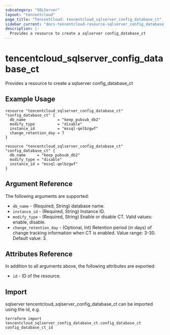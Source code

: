```yaml
---
subcategory: "SQLServer"
layout: "tencentcloud"
page_title: "TencentCloud: tencentcloud_sqlserver_config_database_ct"
sidebar_current: "docs-tencentcloud-resource-sqlserver_config_database_ct"
description: |-
  Provides a resource to create a sqlserver config_database_ct
---
```


# tencentcloud_sqlserver_config_database_ct

Provides a resource to create a sqlserver config_database_ct

## Example Usage

```hcl
resource "tencentcloud_sqlserver_config_database_ct" "config_database_ct" {
  db_name              = "keep_pubsub_db2"
  modify_type          = "disable"
  instance_id          = "mssql-qelbzgwf"
  change_retention_day = 7
}

resource "tencentcloud_sqlserver_config_database_ct" "config_database_ct" {
  db_name     = "keep_pubsub_db2"
  modify_type = "disable"
  instance_id = "mssql-qelbzgwf"
}
```

## Argument Reference

The following arguments are supported:

* `db_name` - (Required, String) database name.
* `instance_id` - (Required, String) Instance ID.
* `modify_type` - (Required, String) Enable or disable CT. Valid values: enable, disable.
* `change_retention_day` - (Optional, Int) Retention period (in days) of change tracking information when CT is enabled. Value range: 3-30. Default value: 3.

## Attributes Reference

In addition to all arguments above, the following attributes are exported:

* `id` - ID of the resource.



## Import

sqlserver tencentcloud_sqlserver_config_database_ct can be imported using the id, e.g.

```
terraform import tencentcloud_sqlserver_config_database_ct.config_database_ct config_database_ct_id
```


